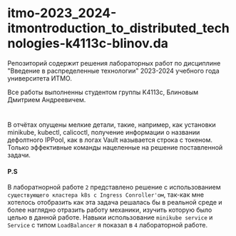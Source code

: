# itmo-2023_2024-itmontroduction_to_distributed_technologies-k4113c-blinov.da

Репозиторий содержит решения лабораторных работ по дисциплине "Введение в распределенные технологии" 2023-2024 учебного года университета ИТМО.

Все работы выполненны студентом группы K4113с, Блиновым Дмитрием Андреевичем.

#
 В отчётах опущены мелкие детали, такие, например, как установки minikube, kubectl, calicoctl, получение информации о названии дефолтного IPPool, как в логах Vault называется строка с токеном. Только эффективные команды нацеленные на решение поставленной задачи.

#### P.S
 В лаборатнорной работе `2` представлено решение с использованием `существующего кластера k8s с Ingress Conroller'ом`, так-как мне хотелось отобразить как эта задача решалась бы в реальной среде и более наглядно отразить работу механики, изучить которую было целью в данной работе.
 Навыки использование `minikube service` и `Service` с типом `LoadBalancer` я показал в `4` лабораторной работе.